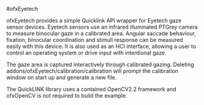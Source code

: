 #ofxEyetech

ofxEyetech provides a simple Quicklink API wrapper for Eyetech gaze sensor devices. Eyetech sensors use an infrared illuminated PTGrey camera to measure binocular gaze in a calibrated area. Angular saccade behaviour, fixation, binocular coordination and stimuli response can be measured easily with this device. It is also used as an HCI interface, allowing a user to control an operating system or drive input with intentional gaze.

The gaze area is captured interactively through calibrated gazing. Deleting addons/ofxEyetech/calibration/calibration will prompt the calibration window on start up and generate a new file.

The QuickLINK library uses a contained OpenCV2.2 framework and ofxOpenCV is not required to build the example.